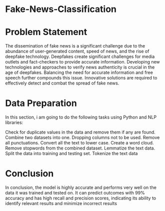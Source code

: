 # Fake-News-Classification
# Problem Statement
The dissemination of fake news is a significant challenge due to the abundance of user-generated content, speed of news, and the rise of deepfake technology. Deepfakes create significant challenges for media outlets and fact-checkers to provide accurate information. Developing new technologies and approaches to verify news authenticity is crucial in the age of deepfakes. Balancing the need for accurate information and free speech further compounds this issue. Innovative solutions are required to effectively detect and combat the spread of fake news.

# Data Preparation

In this section, i am going to do the following tasks using Python and NLP libraries:

Check for duplicate values in the data and remove them if any are found.
Combine two datasets into one.
Dropping columns not to be used.
Remove all punctuations.
Convert all the text to lower case.
Create a word cloud.
Remove stopwords from the combined dataset.
Lemmatize the text data.
Split the data into training and testing set.
Tokenize the text data

# Conclusion
In conclusion, the model is highly accurate and performs very well on the data it was trained and tested on. It can predict outcomes with 99% accuracy and has high recall and precision scores, indicating its ability to identify relevant results and minimize incorrect results
